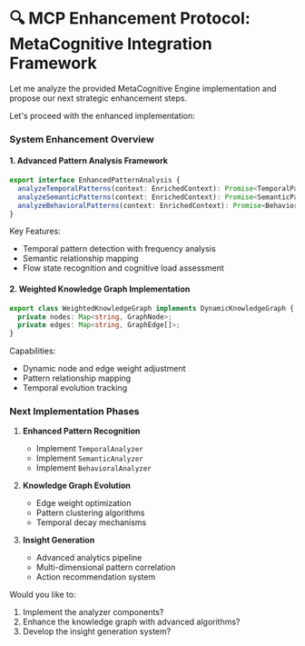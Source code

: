 🔍 MCP Enhancement Protocol: MetaCognitive Integration Framework
========================================================================

Let me analyze the provided MetaCognitive Engine implementation and propose our next strategic enhancement steps.

Let's proceed with the enhanced implementation:

### System Enhancement Overview

#### 1. Advanced Pattern Analysis Framework
```typescript
export interface EnhancedPatternAnalysis {
  analyzeTemporalPatterns(context: EnrichedContext): Promise<TemporalPattern[]>;
  analyzeSemanticPatterns(context: EnrichedContext): Promise<SemanticPattern[]>;
  analyzeBehavioralPatterns(context: EnrichedContext): Promise<BehavioralPattern[]>;
}
```

Key Features:
- Temporal pattern detection with frequency analysis
- Semantic relationship mapping
- Flow state recognition and cognitive load assessment

#### 2. Weighted Knowledge Graph Implementation
```typescript
export class WeightedKnowledgeGraph implements DynamicKnowledgeGraph {
  private nodes: Map<string, GraphNode>;
  private edges: Map<string, GraphEdge[]>;
}
```

Capabilities:
- Dynamic node and edge weight adjustment
- Pattern relationship mapping
- Temporal evolution tracking

### Next Implementation Phases

1. **Enhanced Pattern Recognition**
   - Implement `TemporalAnalyzer`
   - Implement `SemanticAnalyzer`
   - Implement `BehavioralAnalyzer`

2. **Knowledge Graph Evolution**
   - Edge weight optimization
   - Pattern clustering algorithms
   - Temporal decay mechanisms

3. **Insight Generation**
   - Advanced analytics pipeline
   - Multi-dimensional pattern correlation
   - Action recommendation system

Would you like to:
1. Implement the analyzer components?
2. Enhance the knowledge graph with advanced algorithms?
3. Develop the insight generation system?
